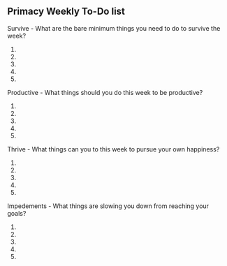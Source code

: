 Primacy Weekly To-Do list
--------------------------

Survive - What are the bare minimum things you need to do to survive the week?

1. 
2. 
3. 
4. 
5. 

Productive - What things should you do this week to be productive?

1. 
2. 
3. 
4. 
5. 

Thrive - What things can you to this week to pursue your own happiness?

1. 
2. 
3. 
4. 
5. 

Impedements - What things are slowing you down from reaching your goals?

1. 
2. 
3. 
4. 
5. 
